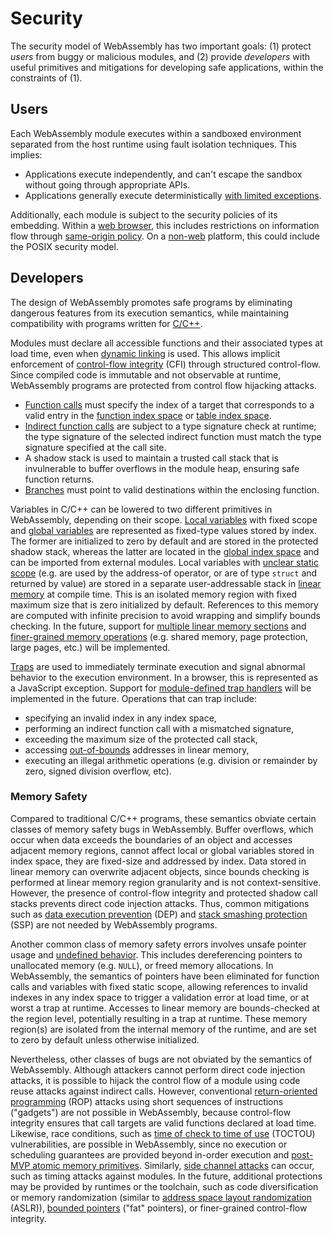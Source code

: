 # Security

The security model of WebAssembly has two important goals: (1) protect *users*
from buggy or malicious modules, and (2) provide *developers* with useful
primitives and mitigations for developing safe applications, within the
constraints of (1).

## Users

Each WebAssembly module executes within a sandboxed environment separated from
the host runtime using fault isolation techniques. This implies:

  * Applications execute independently, and can't escape the sandbox without
  going through appropriate APIs.
  * Applications generally execute deterministically
  [with limited exceptions](Nondeterminism.md).

Additionally, each module is subject to the security policies of its embedding.
Within a [web browser](Web.md), this includes restrictions on information flow
through [same-origin policy][]. On a [non-web](NonWeb.md) platform, this could
include the POSIX security model.

## Developers

The design of WebAssembly promotes safe programs by eliminating dangerous
features from its execution semantics, while maintaining compatibility with
programs written for [C/C++](CandC++.md).

Modules must declare all accessible functions and their associated types
at load time, even when [dynamic linking](DynamicLinking.md) is used. This
allows implicit enforcement of [control-flow integrity][] (CFI) through
structured control-flow. Since compiled code is immutable and not observable at
runtime, WebAssembly programs are protected from control flow hijacking attacks.

  * [Function calls](Semantics.md#calls) must specify the index of a target
  that corresponds to a valid entry in the
  [function index space](Modules.md#function-index-space) or
  [table index space](Modules.md#table-index-space).
  * [Indirect function calls](Rationale.md#indirect-calls) are subject to a type
  signature check at runtime; the type signature of the selected indirect
  function must match the type signature specified at the call site.
  * A shadow stack is used to maintain a trusted call stack that is invulnerable
  to buffer overflows in the module heap, ensuring safe function returns.
  * [Branches](Semantics.md#branches-and-nesting) must point to valid
  destinations within the enclosing function.

Variables in C/C++ can be lowered to two different primitives in WebAssembly,
depending on their scope. [Local variables](Semantics.md#local-variables)
with fixed scope and [global variables](Semantics.md#global-variables) are
represented as fixed-type values stored by index. The former are initialized
to zero by default and are stored in the protected shadow stack, whereas
the latter are located in the [global index space](Modules.md#global-index-space)
and can be imported from external modules. Local variables with
[unclear static scope](Rationale.md#locals) (e.g. are used by the address-of
operator, or are of type `struct` and returned by value) are stored in a separate
user-addressable stack in [linear memory](Semantics.md#linear-memory) at
compile time. This is an isolated memory region with fixed maximum size that is
zero initialized by default. References to this memory are computed with
infinite precision to avoid wrapping and simplify bounds checking. In the future,
support for [multiple linear memory sections](Modules.md#linear-memory-section) and
[finer-grained memory operations](FutureFeatures.md#finer-grained-control-over-memory)
(e.g. shared memory, page protection, large pages, etc.) will be implemented.

[Traps](Semantics.md#traps) are used to immediately terminate execution and
signal abnormal behavior to the execution environment. In a browser, this is
represented as a JavaScript exception. Support for
[module-defined trap handlers](FutureFeatures.md#trappingor-non-trapping-strategies)
will be implemented in the future. Operations that can trap include:

  * specifying an invalid index in any index space,
  * performing an indirect function call with a mismatched signature,
  * exceeding the maximum size of the protected call stack,
  * accessing [out-of-bounds](#Rationale.md#out-of-bounds) addresses in linear
  memory,
  * executing an illegal arithmetic operations (e.g. division or remainder by
  zero, signed division overflow, etc).

### Memory Safety
Compared to traditional C/C++ programs, these semantics obviate certain classes
of memory safety bugs in WebAssembly. Buffer overflows, which occur when data
exceeds the boundaries of an object and accesses adjacent memory regions, cannot
affect local or global variables stored in index space, they are fixed-size and
addressed by index. Data stored in linear memory can overwrite adjacent objects,
since bounds checking is performed at linear memory region granularity and is
not context-sensitive. However, the presence of control-flow integrity and
protected shadow call stacks prevents direct code injection attacks. Thus,
common mitigations such as [data execution prevention][] (DEP) and
[stack smashing protection][] (SSP) are not needed by WebAssembly programs.

Another common class of memory safety errors involves unsafe pointer usage and
[undefined behavior](CandC++.md#undefined-behavior). This includes dereferencing
pointers to unallocated memory (e.g. `NULL`), or freed memory allocations. In
WebAssembly, the semantics of pointers have been eliminated for function calls
and variables with fixed static scope, allowing references to invalid indexes in
any index space to trigger a validation error at load time, or at worst a trap
at runtime. Accesses to linear memory are bounds-checked at the region level,
potentially resulting in a trap at runtime. These memory region(s) are isolated
from the internal memory of the runtime, and are set to zero by default unless
otherwise initialized.

Nevertheless, other classes of bugs are not obviated by the semantics of
WebAssembly. Although attackers cannot perform direct code injection attacks,
it is possible to hijack the control flow of a module using code reuse attacks
against indirect calls. However, conventional [return-oriented programming][]
(ROP) attacks using short sequences of instructions ("gadgets") are not possible
in WebAssembly, because control-flow integrity ensures that call targets are
valid functions declared at load time. Likewise, race conditions, such as
[time of check to time of use][] (TOCTOU) vulnerabilities, are possible in
WebAssembly, since no execution or scheduling guarantees are provided beyond
in-order execution and [post-MVP atomic memory primitives](PostMVP.md#threads).
Similarly, [side channel attacks][] can occur, such as timing attacks against
modules. In the future, additional protections may be provided by runtimes or
the toolchain, such as code diversification or memory randomization (similar to
[address space layout randomization][] (ASLR)), [bounded pointers][] ("fat"
pointers), or finer-grained control-flow integrity.

  [address space layout randomization]: https://en.wikipedia.org/wiki/Address_space_layout_randomization
  [bounded pointers]: https://en.wikipedia.org/wiki/Bounded_pointer
  [control-flow integrity]: https://research.microsoft.com/apps/pubs/default.aspx?id=64250
  [data execution prevention]: https://en.wikipedia.org/wiki/Executable_space_protection
  [return-oriented programming]: https://en.wikipedia.org/wiki/Return-oriented_programming
  [same-origin policy]: https://www.w3.org/Security/wiki/Same_Origin_Policy
  [side channel attacks]: https://en.wikipedia.org/wiki/Side-channel_attack
  [stack smashing protection]: https://en.wikipedia.org/wiki/Buffer_overflow_protection#Random_canaries
  [time of check to time of use]: https://en.wikipedia.org/wiki/Time_of_check_to_time_of_use

